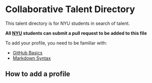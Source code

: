 Collaborative Talent Directory
===

This talent directory is for NYU students in search of talent. 

**All [NYU][1] students can submit a pull request to be added to this file**

To add your profile, you need to be familiar with:

* [GitHub Basics](https://guides.github.com/)
* [Markdown Syntax](http://daringfireball.net/projects/markdown/basics)

How to add a profile
---


[1]: http://nyu.edu "NYU"







